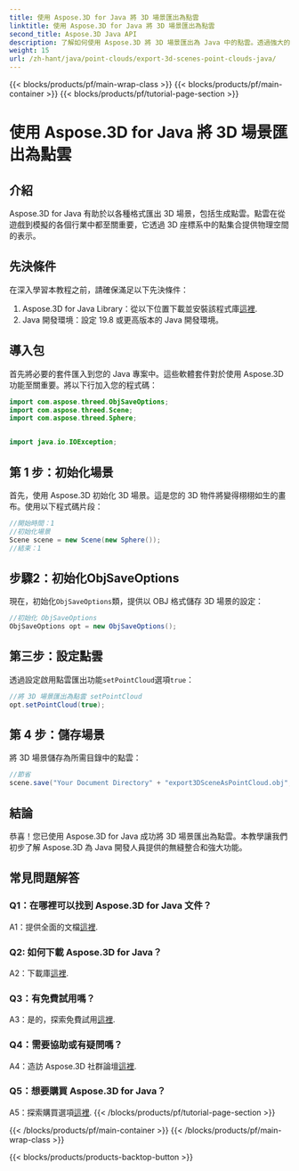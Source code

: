 ```yaml
---
title: 使用 Aspose.3D for Java 將 3D 場景匯出為點雲
linktitle: 使用 Aspose.3D for Java 將 3D 場景匯出為點雲
second_title: Aspose.3D Java API
description: 了解如何使用 Aspose.3D 將 3D 場景匯出為 Java 中的點雲。透過強大的 3D 圖形和視覺化增強您的應用程式。
weight: 15
url: /zh-hant/java/point-clouds/export-3d-scenes-point-clouds-java/
---
```


{{< blocks/products/pf/main-wrap-class >}}
{{< blocks/products/pf/main-container >}}
{{< blocks/products/pf/tutorial-page-section >}}

# 使用 Aspose.3D for Java 將 3D 場景匯出為點雲

## 介紹

Aspose.3D for Java 有助於以各種格式匯出 3D 場景，包括生成點雲。點雲在從遊戲到模擬的各個行業中都至關重要，它透過 3D 座標系中的點集合提供物理空間的表示。

## 先決條件

在深入學習本教程之前，請確保滿足以下先決條件：

1.  Aspose.3D for Java Library：從以下位置下載並安裝該程式庫[這裡](https://releases.aspose.com/3d/java/).
2. Java 開發環境：設定 19.8 或更高版本的 Java 開發環境。

## 導入包

首先將必要的套件匯入到您的 Java 專案中。這些軟體套件對於使用 Aspose.3D 功能至關重要。將以下行加入您的程式碼：

```java
import com.aspose.threed.ObjSaveOptions;
import com.aspose.threed.Scene;
import com.aspose.threed.Sphere;


import java.io.IOException;
```

## 第 1 步：初始化場景

首先，使用 Aspose.3D 初始化 3D 場景。這是您的 3D 物件將變得栩栩如生的畫布。使用以下程式碼片段：

```java
//開始時間：1
//初始化場景
Scene scene = new Scene(new Sphere());
//結束：1
```

## 步驟2：初始化ObjSaveOptions

現在，初始化`ObjSaveOptions`類，提供以 OBJ 格式儲存 3D 場景的設定：

```java
//初始化 ObjSaveOptions
ObjSaveOptions opt = new ObjSaveOptions();
```

## 第三步：設定點雲

透過設定啟用點雲匯出功能`setPointCloud`選項`true`：

```java
//將 3D 場景匯出為點雲 setPointCloud
opt.setPointCloud(true);
```

## 第 4 步：儲存場景

將 3D 場景儲存為所需目錄中的點雲：

```java
//節省
scene.save("Your Document Directory" + "export3DSceneAsPointCloud.obj", opt);
```

## 結論

恭喜！您已使用 Aspose.3D for Java 成功將 3D 場景匯出為點雲。本教學讓我們初步了解 Aspose.3D 為 Java 開發人員提供的無縫整合和強大功能。

## 常見問題解答

### Q1：在哪裡可以找到 Aspose.3D for Java 文件？

 A1：提供全面的文檔[這裡](https://reference.aspose.com/3d/java/).

### Q2: 如何下載 Aspose.3D for Java？

A2：下載庫[這裡](https://releases.aspose.com/3d/java/).

### Q3：有免費試用嗎？

A3：是的，探索免費試用[這裡](https://releases.aspose.com/).

### Q4：需要協助或有疑問嗎？

 A4：造訪 Aspose.3D 社群論壇[這裡](https://forum.aspose.com/c/3d/18).

### Q5：想要購買 Aspose.3D for Java？

 A5：探索購買選項[這裡](https://purchase.aspose.com/buy).
{{< /blocks/products/pf/tutorial-page-section >}}

{{< /blocks/products/pf/main-container >}}
{{< /blocks/products/pf/main-wrap-class >}}

{{< blocks/products/products-backtop-button >}}
